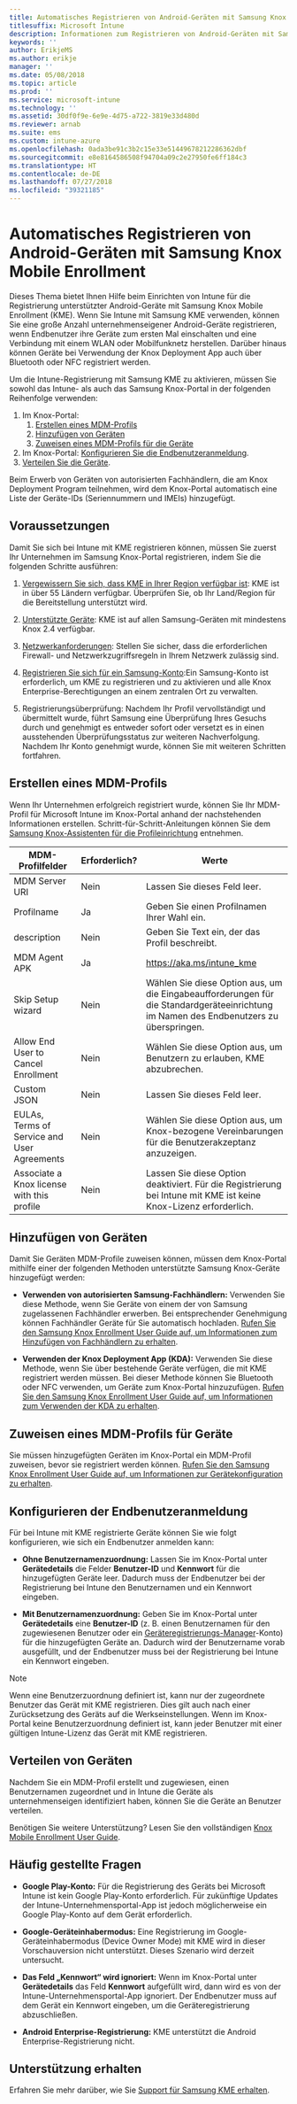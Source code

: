 ```yaml
---
title: Automatisches Registrieren von Android-Geräten mit Samsung Knox Mobile Enrollment
titlesuffix: Microsoft Intune
description: Informationen zum Registrieren von Android-Geräten mit Samsung KME
keywords: ''
author: ErikjeMS
ms.author: erikje
manager: ''
ms.date: 05/08/2018
ms.topic: article
ms.prod: ''
ms.service: microsoft-intune
ms.technology: ''
ms.assetid: 30df0f9e-6e9e-4d75-a722-3819e33d480d
ms.reviewer: arnab
ms.suite: ems
ms.custom: intune-azure
ms.openlocfilehash: 0ada3be91c3b2c15e33e51449678212286362dbf
ms.sourcegitcommit: e8e8164586508f94704a09c2e27950fe6ff184c3
ms.translationtype: HT
ms.contentlocale: de-DE
ms.lasthandoff: 07/27/2018
ms.locfileid: "39321185"
---
```

# <a name="automatically-enroll-android-devices-by-using-samsungs-knox-mobile-enrollment"></a>Automatisches Registrieren von Android-Geräten mit Samsung Knox Mobile Enrollment

Dieses Thema bietet Ihnen Hilfe beim Einrichten von Intune für die Registrierung unterstützter Android-Geräte mit Samsung Knox Mobile Enrollment (KME). Wenn Sie Intune mit Samsung KME verwenden, können Sie eine große Anzahl unternehmenseigener Android-Geräte registrieren, wenn Endbenutzer ihre Geräte zum ersten Mal einschalten und eine Verbindung mit einem WLAN oder Mobilfunknetz herstellen. Darüber hinaus können Geräte bei Verwendung der Knox Deployment App auch über Bluetooth oder NFC registriert werden.

Um die Intune-Registrierung mit Samsung KME zu aktivieren, müssen Sie sowohl das Intune- als auch das Samsung Knox-Portal in der folgenden Reihenfolge verwenden:

1. Im Knox-Portal:
    1. [Erstellen eines MDM-Profils](#create-mdm-profile)
    2. [Hinzufügen von Geräten](#add-devices)
    3. [Zuweisen eines MDM-Profils für die Geräte](#assign-an-mdm-profile-to-devices)
2. Im Knox-Portal: [Konfigurieren Sie die Endbenutzeranmeldung](#configure-how-end-users-sign-in).
3. [Verteilen Sie die Geräte](#distribute-devices).


Beim Erwerb von Geräten von autorisierten Fachhändlern, die am Knox Deployment Program teilnehmen, wird dem Knox-Portal automatisch eine Liste der Geräte-IDs (Seriennummern und IMEIs) hinzugefügt.


## <a name="prerequisites"></a>Voraussetzungen

Damit Sie sich bei Intune mit KME registrieren können, müssen Sie zuerst Ihr Unternehmen im Samsung Knox-Portal registrieren, indem Sie die folgenden Schritte ausführen:
1.  [Vergewissern Sie sich, dass KME in Ihrer Region verfügbar ist](https://www.samsungknox.com/en/solutions/it-solutions/knox-configure/available-countries): KME ist in über 55 Ländern verfügbar. Überprüfen Sie, ob Ihr Land/Region für die Bereitstellung unterstützt wird.

2.  [Unterstützte Geräte](https://www.samsungknox.com/en/knox-platform/supported-devices/2.4+): KME ist auf allen Samsung-Geräten mit mindestens Knox 2.4 verfügbar.

3.  [Netzwerkanforderungen](https://docs.samsungknox.com/KME-Getting-Started/Content/firewall_exceptions.htm): Stellen Sie sicher, dass die erforderlichen Firewall- und Netzwerkzugriffsregeln in Ihrem Netzwerk zulässig sind.

4.  [Registrieren Sie sich für ein Samsung-Konto](https://www2.samsungknox.com/en/user/register):Ein Samsung-Konto ist erforderlich, um KME zu registrieren und zu aktivieren und alle Knox Enterprise-Berechtigungen an einem zentralen Ort zu verwalten.

5.  Registrierungsüberprüfung: Nachdem Ihr Profil vervollständigt und übermittelt wurde, führt Samsung eine Überprüfung Ihres Gesuchs durch und genehmigt es entweder sofort oder versetzt es in einen ausstehenden Überprüfungsstatus zur weiteren Nachverfolgung. Nachdem Ihr Konto genehmigt wurde, können Sie mit weiteren Schritten fortfahren.

## <a name="create-mdm-profile"></a>Erstellen eines MDM-Profils

Wenn Ihr Unternehmen erfolgreich registriert wurde, können Sie Ihr MDM-Profil für Microsoft Intune im Knox-Portal anhand der nachstehenden Informationen erstellen. Schritt-für-Schritt-Anleitungen können Sie dem [Samsung Knox-Assistenten für die Profileinrichtung](https://docs.samsungknox.com/KME-Getting-Started/Content/getting-started-wizard.htm) entnehmen.

| MDM-Profilfelder| Erforderlich? | Werte |
|-------------------|-----------|-------|
|MDM Server URI     | Nein        |Lassen Sie dieses Feld leer.
|Profilname       | Ja        |Geben Sie einen Profilnamen Ihrer Wahl ein.
|description        | Nein        |Geben Sie Text ein, der das Profil beschreibt.
|MDM Agent APK      | Ja        |https://aka.ms/intune_kme
|Skip Setup wizard  | Nein        |Wählen Sie diese Option aus, um die Eingabeaufforderungen für die Standardgeräteeinrichtung im Namen des Endbenutzers zu überspringen.
|Allow End User to Cancel Enrollment | Nein | Wählen Sie diese Option aus, um Benutzern zu erlauben, KME abzubrechen.
|Custom JSON        | Nein        |Lassen Sie dieses Feld leer.
| EULAs, Terms of Service and User Agreements| Nein | Wählen Sie diese Option aus, um Knox-bezogene Vereinbarungen für die Benutzerakzeptanz anzuzeigen.
Associate a Knox license with this profile | Nein | Lassen Sie diese Option deaktiviert. Für die Registrierung bei Intune mit KME ist keine Knox-Lizenz erforderlich.

## <a name="add-devices"></a>Hinzufügen von Geräten

Damit Sie Geräten MDM-Profile zuweisen können, müssen dem Knox-Portal mithilfe einer der folgenden Methoden unterstützte Samsung Knox-Geräte hinzugefügt werden:
- **Verwenden von autorisierten Samsung-Fachhändlern:** Verwenden Sie diese Methode, wenn Sie Geräte von einem der von Samsung zugelassenen Fachhändler erwerben. Bei entsprechender Genehmigung können Fachhändler Geräte für Sie automatisch hochladen. [Rufen Sie den Samsung Knox Enrollment User Guide auf, um Informationen zum Hinzufügen von Fachhändlern zu erhalten](https://docs.samsungknox.com/KME-Getting-Started/Content/Register_resellers.htm).

- **Verwenden der Knox Deployment App (KDA):** Verwenden Sie diese Methode, wenn Sie über bestehende Geräte verfügen, die mit KME registriert werden müssen. Bei dieser Methode können Sie Bluetooth oder NFC verwenden, um Geräte zum Knox-Portal hinzuzufügen. [Rufen Sie den Samsung Knox Enrollment User Guide auf, um Informationen zum Verwenden der KDA zu erhalten](https://docs.samsungknox.com/KME-Getting-Started/Content/add-device-info.htm).

## <a name="assign-an-mdm-profile-to-devices"></a>Zuweisen eines MDM-Profils für Geräte
Sie müssen hinzugefügten Geräten im Knox-Portal ein MDM-Profil zuweisen, bevor sie registriert werden können. [Rufen Sie den Samsung Knox Enrollment User Guide auf, um Informationen zur Gerätekonfiguration zu erhalten](https://docs.samsungknox.com/KME-Getting-Started/Content/configure-devices.htm).

## <a name="configure-how-end-users-sign-in"></a>Konfigurieren der Endbenutzeranmeldung

Für bei Intune mit KME registrierte Geräte können Sie wie folgt konfigurieren, wie sich ein Endbenutzer anmelden kann:

- **Ohne Benutzernamenzuordnung:** Lassen Sie im Knox-Portal unter **Gerätedetails** die Felder **Benutzer-ID** und **Kennwort** für die hinzugefügten Geräte leer. Dadurch muss der Endbenutzer bei der Registrierung bei Intune den Benutzernamen und ein Kennwort eingeben.

- **Mit Benutzernamenzuordnung:** Geben Sie im Knox-Portal unter **Gerätedetails** eine **Benutzer-ID** (z. B. einen Benutzernamen für den zugewiesenen Benutzer oder ein [Geräteregistrierungs-Manager](https://docs.microsoft.com/en-us/intune/device-enrollment-manager-enroll)-Konto) für die hinzugefügten Geräte an. Dadurch wird der Benutzername vorab ausgefüllt, und der Endbenutzer muss bei der Registrierung bei Intune ein Kennwort eingeben.

> [!NOTE]
>
>Wenn eine Benutzerzuordnung definiert ist, kann nur der zugeordnete Benutzer das Gerät mit KME registrieren. Dies gilt auch nach einer Zurücksetzung des Geräts auf die Werkseinstellungen. Wenn im Knox-Portal keine Benutzerzuordnung definiert ist, kann jeder Benutzer mit einer gültigen Intune-Lizenz das Gerät mit KME registrieren.
>

## <a name="distribute-devices"></a>Verteilen von Geräten

Nachdem Sie ein MDM-Profil erstellt und zugewiesen, einen Benutzernamen zugeordnet und in Intune die Geräte als unternehmenseigen identifiziert haben, können Sie die Geräte an Benutzer verteilen.

Benötigen Sie weitere Unterstützung? Lesen Sie den vollständigen [Knox Mobile Enrollment User Guide](https://docs.samsungknox.com/KME-Getting-Started/Content/get-started.htm).

## <a name="frequently-asked-questions"></a>Häufig gestellte Fragen
- **Google Play-Konto:** Für die Registrierung des Geräts bei Microsoft Intune ist kein Google Play-Konto erforderlich. Für zukünftige Updates der Intune-Unternehmensportal-App ist jedoch möglicherweise ein Google Play-Konto auf dem Gerät erforderlich.

- **Google-Geräteinhabermodus:** Eine Registrierung im Google-Geräteinhabermodus (Device Owner Mode) mit KME wird in dieser Vorschauversion nicht unterstützt. Dieses Szenario wird derzeit untersucht.

- **Das Feld „Kennwort“ wird ignoriert:** Wenn im Knox-Portal unter **Gerätedetails** das Feld **Kennwort** aufgefüllt wird, dann wird es von der Intune-Unternehmensportal-App ignoriert. Der Endbenutzer muss auf dem Gerät ein Kennwort eingeben, um die Geräteregistrierung abzuschließen.

- **Android Enterprise-Registrierung:** KME unterstützt die Android Enterprise-Registrierung nicht.

## <a name="getting-support"></a>Unterstützung erhalten
Erfahren Sie mehr darüber, wie Sie [Support für Samsung KME erhalten](https://docs.samsungknox.com/KME-Getting-Started/Content/to-get-kme-support.htm).


